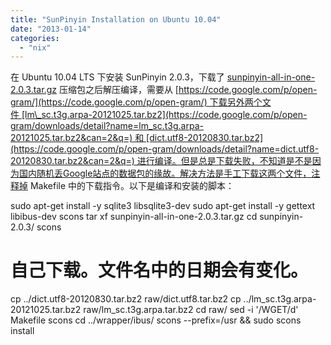 ```yaml
---
title: "SunPinyin Installation on Ubuntu 10.04"
date: "2013-01-14"
categories: 
  - "nix"
---
```


在 Ubuntu 10.04 LTS 下安装 SunPinyin 2.0.3，下载了 [sunpinyin-all-in-one-2.0.3.tar.gz](http://code.google.com/p/sunpinyin/downloads/detail?name=sunpinyin-all-in-one-2.0.3.tar.gz&can=2&q=) 压缩包之后解压编译，需要从 [https://code.google.com/p/open-gram/](https://code.google.com/p/open-gram/) 下载另外两个文件 [lm\_sc.t3g.arpa-20121025.tar.bz2](https://code.google.com/p/open-gram/downloads/detail?name=lm_sc.t3g.arpa-20121025.tar.bz2&can=2&q=) 和 [dict.utf8-20120830.tar.bz2](https://code.google.com/p/open-gram/downloads/detail?name=dict.utf8-20120830.tar.bz2&can=2&q=) 进行编译。但是总是下载失败，不知道是不是因为国内随机丢Google站点的数据包的缘故。解决方法是手工下载这两个文件，注释掉 Makefile 中的下载指令。以下是编译和安装的脚本：

sudo apt-get install -y sqlite3 libsqlite3-dev 
sudo apt-get install -y gettext libibus-dev scons
tar xf sunpinyin-all-in-one-2.0.3.tar.gz 
cd sunpinyin-2.0.3/
scons
# 自己下载。文件名中的日期会有变化。
cp ../dict.utf8-20120830.tar.bz2 raw/dict.utf8.tar.bz2 
cp ../lm\_sc.t3g.arpa-20121025.tar.bz2 raw/lm\_sc.t3g.arpa.tar.bz2 
cd raw/
sed -i '/WGET/d' Makefile 
scons
cd ../wrapper/ibus/
scons --prefix=/usr && sudo scons install
